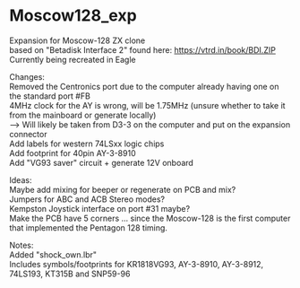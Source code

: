 # Moscow128_exp
Expansion for Moscow-128 ZX clone  
based on "Betadisk Interface 2" found here: https://vtrd.in/book/BDI.ZIP  
Currently being recreated in Eagle  

Changes:  
Removed the Centronics port due to the computer already having one on the standard port #FB  
4MHz clock for the AY is wrong, will be 1.75MHz (unsure whether to take it from the mainboard or generate locally)  
--> Will likely be taken from D3-3 on the computer and put on the expansion connector  
Add labels for western 74LSxx logic chips  
Add footprint for 40pin AY-3-8910  
Add "VG93 saver" circuit + generate 12V onboard  

Ideas:  
Maybe add mixing for beeper or regenerate on PCB and mix?  
Jumpers for ABC and ACB Stereo modes?  
Kempston Joystick interface on port #31 maybe?  
Make the PCB have 5 corners ... since the Moscow-128 is the first computer that implemented the Pentagon 128 timing.  

Notes:  
Added "shock_own.lbr"  
Includes symbols/footprints for KR1818VG93, AY-3-8910, AY-3-8912, 74LS193, KT315B and SNP59-96
